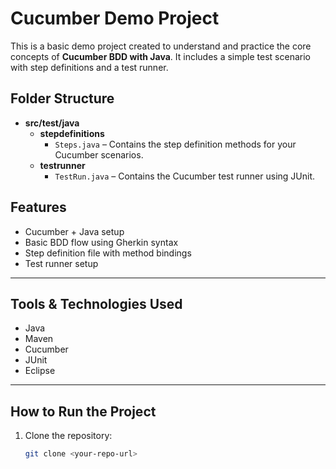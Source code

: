 #  Cucumber Demo Project

This is a basic demo project created to understand and practice the core concepts of **Cucumber BDD with Java**. It includes a simple test scenario with step definitions and a test runner.


##  Folder Structure

- **src/test/java**
  - **stepdefinitions**
    - `Steps.java` – Contains the step definition methods for your Cucumber scenarios.
  - **testrunner**
    - `TestRun.java` – Contains the Cucumber test runner using JUnit.

##  Features

- Cucumber + Java setup
- Basic BDD flow using Gherkin syntax
- Step definition file with method bindings
- Test runner setup

---

## Tools & Technologies Used

- Java
- Maven
- Cucumber
- JUnit
- Eclipse 

---

##  How to Run the Project

1. Clone the repository:
   ```bash
   git clone <your-repo-url>
